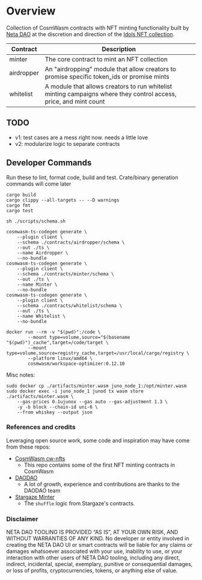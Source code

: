 # Overview

Collection of CosmWasm contracts with NFT minting functionality built by [Neta DAO](https://netadao.zone) at the discretion and direction of the [Idols NFT collection](https://beholdidols.zone).  

|Contract|Description|
|-|--|
|minter|The core contract to mint an NFT collection|
|airdropper|An "airdropping" module that allow creators to promise specific token_ids or promise mints|
|whitelist|A module that allows creators to run whitelist minting campaigns where they control access, price, and mint count|

## TODO
- v1: test cases are a mess right now. needs a little love
- v2: modularize logic to separate contracts

## Developer Commands

Run these to lint, format code, build and test.  Crate/binary generation commands will come later

```
cargo build
cargo clippy --all-targets -- --D warnings
cargo fmt
cargo test
```

```
sh ./scripts/schema.sh

cosmwasm-ts-codegen generate \
    --plugin client \
    --schema ./contracts/airdropper/schema \
    --out ./ts \
    --name Airdropper \
    --no-bundle
cosmwasm-ts-codegen generate \
    --plugin client \
    --schema ./contracts/minter/schema \
    --out ./ts \
    --name Minter \
    --no-bundle
cosmwasm-ts-codegen generate \
    --plugin client \
    --schema ./contracts/whitelist/schema \
    --out ./ts \
    --name Whitelist \
    --no-bundle

docker run --rm -v "$(pwd)":/code \
		--mount type=volume,source="$(basename "$(pwd)")_cache",target=/code/target \
		--mount type=volume,source=registry_cache,target=/usr/local/cargo/registry \
		--platform linux/amd64 \
		cosmwasm/workspace-optimizer:0.12.10
```

Misc notes:

```
sudo docker cp ./artifacts/minter.wasm juno_node_1:/opt/minter.wasm
sudo docker exec -i juno_node_1 junod tx wasm store ./artifacts/minter.wasm \
    --gas-prices 0.1ujunox --gas auto --gas-adjustment 1.3 \
    -y -b block --chain-id uni-6 \
    --from whiskey --output json 
```

### References and credits

Leveraging open source work, some code and inspiration may have come from these repos:

- [CosmWasm cw-nfts](https://github.com/CosmWasm/cw-nfts/tree/main/contracts)
    - This repo contains some of the first NFT minting contracts in CosmWasm
- [DAODAO](https://github.com/DA0-DA0/dao-contracts)
    - A lot of growth, experience and contributions are thanks to the DAODAO team
- [Stargaze Minter](https://github.com/public-awesome/launchpad/blob/c425d5fc45fc44391dc231b31c740f9a53eee2fb/contracts/vending-minter/src/contract.rs#L266)
    - The `shuffle` logic from Stargaze's contracts.

### Disclaimer

NETA DAO TOOLING IS PROVIDED “AS IS”, AT YOUR OWN RISK, AND WITHOUT WARRANTIES OF ANY KIND. No developer or entity involved in creating the NETA DAO UI or smart contracts will be liable for any claims or damages whatsoever associated with your use, inability to use, or your interaction with other users of NETA DAO tooling, including any direct, indirect, incidental, special, exemplary, punitive or consequential damages, or loss of profits, cryptocurrencies, tokens, or anything else of value.
